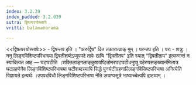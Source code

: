 ```yaml
---
index: 3.2.39
index_padded: 3.2.039
sutra: द्विषत्परयोस्तापेः
vritti: balamanorama

---
```

<<द्विषत्परयोस्तापेः>> - द्विषन्तप इति । "अरुर्द्विष" दित तकारात्प्राक् मुम् । परन्तप इति । परः - शत्रुः । ननु लिङ्गविशिष्टपरिभाषया द्विषतीशब्देऽप्युपपदे तापेः खचि "द्विषतीतप" इति स्यात् "द्विषतीताप" इत्यण्णन्तं न स्यादित्यत आह —  घटघटीति ।शक्तिलाङ्गलाङ्कुशयष्टितोमरघटघटीधनुष्षु ग्रहेरुपसङ्ख्यान॑मित्यत्र घटग्रहणेनैव लिङ्गविशिष्टपरिभाषया घटीशब्दस्यापि सिद्धे पुनर्घटीग्रहणाल्लिङ्गविसिष्टपरिभाषा अनित्येति विज्ञायते इत्यर्थः ।उपपदविधौ लिङ्गविशिष्टपरिभाषा ने॑ति ङ्याप्पसूत्रे भाष्याच्चेत्यपि द्रष्टव्यम् । 